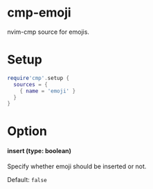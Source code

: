 # cmp-emoji

nvim-cmp source for emojis.

# Setup

```lua
require'cmp'.setup {
  sources = {
    { name = 'emoji' }
  }
}
```

# Option

#### insert (type: boolean)

Specify whether emoji should be inserted or not.

Default: `false`
